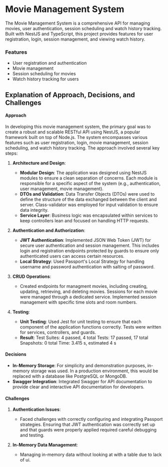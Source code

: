 # Movie Management System

The Movie Management System is a comprehensive API for managing movies, user authentication, session scheduling and watch history tracking. Built with NestJS and TypeScript, this project provides features for user registration, login, session management, and viewing watch history.

### Features

- User registration and authentication
- Movie management
- Session scheduling for movies
- Watch history tracking for users

## Explanation of Approach, Decisions, and Challenges

#### Approach

In developing this movie management system, the primary goal was to create a robust and scalable RESTful API using NestJS, a popular framework built on top of Node.js. The system encompasses various features such as user registration, login, movie management, session scheduling, and watch history tracking. The approach involved several key steps:

1. **Architecture and Design**:

   - **Modular Design**: The application was designed using NestJS modules to ensure a clean separation of concerns. Each module is responsible for a specific aspect of the system (e.g., authentication, user management, movie management).
   - **DTOs and Validation**: Data Transfer Objects (DTOs) were used to define the structure of the data exchanged between the client and server. Class-validator was employed for input validation to ensure data integrity.
   - **Service Layer**: Business logic was encapsulated within services to keep controllers lean and focused on handling HTTP requests.

2. **Authentication and Authorization**:

   - **JWT Authentication**: Implemented JSON Web Token (JWT) for secure user authentication and session management. This includes login and registration endpoints protected by guards to ensure only authenticated users can access certain resources.
   - **Local Strategy**: Used Passport's Local Strategy for handling username and password authentication with salting of password.

3. **CRUD Operations**:

   - Created endpoints for managment movies, including creating, updating, retrieving, and deleting movies. Sessions for each movie were managed through a dedicated service. Implemented session management with specific time slots and room numbers.

4. **Testing**:
   - **Unit Testing**: Used Jest for unit testing to ensure that each component of the application functions correctly. Tests were written for services, controllers, and guards.
   - **Result**:
     Test Suites: 4 passed, 4 total
     Tests: 17 passed, 17 total
     Snapshots: 0 total
     Time: 3.415 s, estimated 4 s

#### Decisions

- **In-Memory Storage**: For simplicity and demonstration purposes, in-memory storage was used. In a production environment, this would be replaced with a database like PostgreSQL or MongoDB.
- **Swagger Integration**: Integrated Swagger for API documentation to provide clear and interactive API documentation for developers.

#### Challenges

1. **Authentication Issues**:

   - Faced challenges with correctly configuring and integrating Passport strategies. Ensuring that JWT authentication was correctly set up and that guards were properly applied required careful debugging and testing.

2. **In-Memory Data Management**:

   - Managing in-memory data without looking at with a table due to lack of ui.